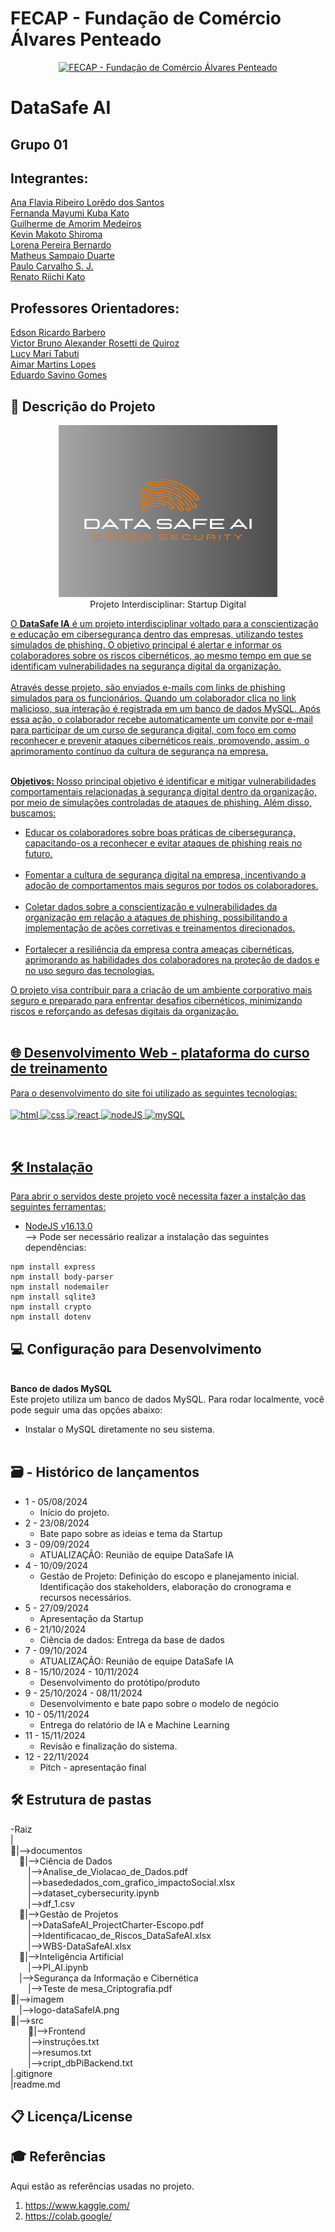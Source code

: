 # FECAP - Fundação de Comércio Álvares Penteado

<p align="center">
<a href= "https://www.fecap.br/"><img src="https://encrypted-tbn0.gstatic.com/images?q=tbn:ANd9GcRhZPrRa89Kma0ZZogxm0pi-tCn_TLKeHGVxywp-LXAFGR3B1DPouAJYHgKZGV0XTEf4AE&usqp=CAU" alt="FECAP - Fundação de Comércio Álvares Penteado" border="0"  width="275rem" height="255rem"></a>
</p>

# DataSafe AI

## Grupo 01

## Integrantes: 
<a href="https://www.linkedin.com/in/ana-flavia-lor%C3%AAdo-9629b5210/"> Ana Flavia Ribeiro Lorêdo dos Santos </a> <br>
<a href="https://www.linkedin.com/in/fernanda-mayumi-kuba-kato/"> Fernanda Mayumi Kuba Kato </a> <br>
<a href="/">Guilherme de Amorim Medeiros</a><br>
<a href="https://www.linkedin.com/in/kevinmakotos/"> Kevin Makoto Shiroma</a> <br>
<a href="/">Lorena Pereira Bernardo</a><br>
<a href="/">Matheus Sampaio Duarte</a><br>
<a href="/">Paulo Carvalho S. J.</a><br>
<a href="https://www.linkedin.com/in/renato-riichi-kato-09b86482/"> Renato Riichi Kato </a> <br> 



## Professores Orientadores: 
<a href="https://www.linkedin.com/in/edsonbarbero/">Edson Ricardo Barbero</a> <br>
<a href="https://www.linkedin.com/in/victorbarq/">Victor Bruno Alexander Rosetti de Quiroz</a> <br>
<a href="https://www.linkedin.com/in/lucymari/">Lucy Mari Tabuti</a> <br>
<a href="https://www.linkedin.com/in/aimarlopes/">Aimar Martins Lopes</a> <br>
<a href="https://www.linkedin.com/in/lucymari/">Eduardo Savino Gomes</a> <br>

## 💬 Descrição do Projeto

<p align="center">
<img src="https://github.com/2024-2-NADS4/Projeto1/blob/main/imagem/logo-dataSafeIA.png" alt="WWC" border="0"  width="350px" height="275px"><br>
Projeto Interdisciplinar: Startup Digital <a href="/">
</p>

<p>O <b>DataSafe IA</b> é um projeto interdisciplinar voltado para a conscientização e educação em cibersegurança dentro das empresas, utilizando testes simulados de phishing. O objetivo principal é alertar e informar os colaboradores sobre os riscos cibernéticos, ao mesmo tempo em que se identificam vulnerabilidades na segurança digital da organização.<br>
<br>
Através desse projeto, são enviados e-mails com links de phishing simulados para os funcionários. Quando um colaborador clica no link malicioso, sua interação é registrada em um banco de dados MySQL. Após essa ação, o colaborador recebe automaticamente um convite por e-mail para participar de um curso de segurança digital, com foco em como reconhecer e prevenir ataques cibernéticos reais, promovendo, assim, o aprimoramento contínuo da cultura de segurança na empresa.</p>
<br>
<b>Objetivos: </b>Nosso principal objetivo é identificar e mitigar vulnerabilidades comportamentais relacionadas à segurança digital dentro da organização, por meio de simulações controladas de ataques de phishing. Além disso, buscamos:<br>
  <ul>
  <li>Educar os colaboradores sobre boas práticas de cibersegurança, capacitando-os a reconhecer e evitar ataques de phishing reais no futuro.</li><br>
  <li>Fomentar a cultura de segurança digital na empresa, incentivando a adoção de comportamentos mais seguros por todos os colaboradores.</li><br>
  <li>Coletar dados sobre a conscientização e vulnerabilidades da organização em relação a ataques de phishing, possibilitando a implementação de ações corretivas e treinamentos direcionados.</li><br>
  <li>Fortalecer a resiliência da empresa contra ameaças cibernéticas, aprimorando as habilidades dos colaboradores na proteção de dados e no uso seguro das tecnologias.</li>
  </ul>
O projeto visa contribuir para a criação de um ambiente corporativo mais seguro e preparado para enfrentar desafios cibernéticos, minimizando riscos e reforçando as defesas digitais da organização.

<br>
<br>

## 🌐 Desenvolvimento Web - plataforma do curso de treinamento
Para o desenvolvimento do site foi utilizado as seguintes tecnologias:<br><br>
<img src="https://user-images.githubusercontent.com/25181517/192158954-f88b5814-d510-4564-b285-dff7d6400dad.png" alt="html" border="0" width="50" align="center">
<img src="https://user-images.githubusercontent.com/25181517/183898674-75a4a1b1-f960-4ea9-abcb-637170a00a75.png" alt="css" border="0" width="50" align="center">
<img src="https://user-images.githubusercontent.com/25181517/183897015-94a058a6-b86e-4e42-a37f-bf92061753e5.png" alt="react" border="0" width="50" align="center">
<img src="https://user-images.githubusercontent.com/25181517/183568594-85e280a7-0d7e-4d1a-9028-c8c2209e073c.png" alt="nodeJS" border="0" width="50" align="center">
<img src="https://user-images.githubusercontent.com/25181517/183896128-ec99105a-ec1a-4d85-b08b-1aa1620b2046.png" alt="mySQL" border="0" width="50" align="center">

<br>

## 🛠 Instalação

Para abrir o servidos deste projeto você necessita fazer a instalção das seguintes ferramentas:
- <a href="https://www.oracle.com/java/technologies/javase/jdk17-archive-downloads.html">NodeJS v16.13.0</a><br>
--> Pode ser necessário realizar a instalação das seguintes dependências:
```
npm install express
npm install body-parser
npm install nodemailer
npm install sqlite3
npm install crypto
npm install dotenv
```

## 💻 Configuração para Desenvolvimento

<br>
<b>Banco de dados MySQL</b><br>
Este projeto utiliza um banco de dados MySQL. Para rodar localmente, você pode seguir uma das opções abaixo:<br>
  <ul>
    <li>Instalar o MySQL diretamente no seu sistema.</li><br>
  </ul>

  
## 🗃 -  Histórico de lançamentos

- 1 - 05/08/2024
  - Início do projeto.
- 2 - 23/08/2024
  - Bate papo sobre as ideias e tema da Startup
- 3 - 09/09/2024
  - ATUALIZAÇÃO: Reunião de equipe DataSafe IA
- 4 - 10/09/2024
  - Gestão de Projeto: Definição do escopo e planejamento inicial. Identificação dos stakeholders, elaboração do cronograma e recursos necessários.
- 5 - 27/09/2024
  - Apresentação da Startup
- 6 - 21/10/2024
  - Ciência de dados: Entrega da base de dados
- 7 - 09/10/2024
  - ATUALIZAÇÃO: Reunião de equipe DataSafe IA
- 8 - 15/10/2024 - 10/11/2024
  - Desenvolvimento do protótipo/produto
- 9 - 25/10/2024 - 08/11/2024
  - Desenvolvimento e bate papo sobre o modelo de negócio
- 10 - 05/11/2024
  - Entrega do relatório de IA e Machine Learning
- 11 - 15/11/2024
  - Revisão e finalização do sistema.
- 12 - 22/11/2024
  - Pitch - apresentação final

## 🛠 Estrutura de pastas

-Raiz<br>
|<br>
📁|-->documentos<br>
&emsp;📁|-->Ciência de Dados<br>
  &emsp;&emsp;|-->Analise_de_Violacao_de_Dados.pdf<br>
  &emsp;&emsp;|-->basededados_com_grafico_impactoSocial.xlsx<br>
  &emsp;&emsp;|-->dataset_cybersecurity.ipynb<br>
  &emsp;&emsp;|-->df_1.csv<br>
&emsp;📁|-->Gestão de Projetos<br>
  &emsp;&emsp;|-->DataSafeAI_ProjectCharter-Escopo.pdf<br>
  &emsp;&emsp;|-->Identificacao_de_Riscos_DataSafeAI.xlsx<br>
  &emsp;&emsp;|-->WBS-DataSafeAI.xlsx<br>
&emsp;📁|-->Inteligência Artificial<br>
  &emsp;&emsp;|-->PI_AI.ipynb<br>
&emsp;|-->Segurança da Informação e Cibernética<br>
  &emsp;&emsp;|-->Teste de mesa_Criptografia.pdf<br>
📁|-->imagem<br>
  &emsp;|-->logo-dataSafeIA.png<br>
📁|-->src<br>
  &emsp;&emsp;📁|-->Frontend<br>
  &emsp;&emsp;|-->instruções.txt<br>
  &emsp;&emsp;|-->resumos.txt<br>
  &emsp;&emsp;|-->cript_dbPiBackend.txt<br>
|.gitignore<br>
|readme.md<br>

## 📋 Licença/License

## 🎓 Referências

Aqui estão as referências usadas no projeto.

1. <https://www.kaggle.com/>
2. <https://colab.google/>

